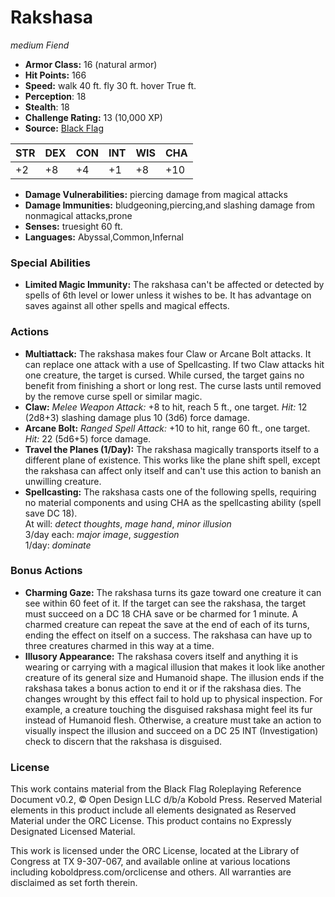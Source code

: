 # Rakshasa

*medium* *Fiend*

- **Armor Class:** 16 (natural armor)
- **Hit Points:** 166 
- **Speed:** walk 40 ft. fly 30 ft. hover True ft.
- **Perception**: 18
- **Stealth**: 18
- **Challenge Rating:** 13 (10,000 XP)
- **Source:** [Black Flag](https://koboldpress.com/kpstore/product/tovrpg-pg-mv/)

| STR | DEX | CON | INT | WIS | CHA |
| --- | --- | --- | --- | --- | --- |
| +2 | +8 | +4 | +1 | +8 | +10 |

- **Damage Vulnerabilities:** piercing damage from magical attacks
- **Damage Immunities:** bludgeoning,piercing,and slashing damage from nonmagical attacks,prone
- **Senses:** truesight 60 ft.
- **Languages:** Abyssal,Common,Infernal

### Special Abilities

- **Limited Magic Immunity:** The rakshasa can't be affected or detected by spells of 6th level or lower unless it wishes to be. It has advantage on saves against all other spells and magical effects.

### Actions

- **Multiattack:** The rakshasa makes four Claw or Arcane Bolt attacks. It can replace one attack with a use of Spellcasting. If two Claw attacks hit one creature, the target is cursed. While cursed, the target gains no benefit from finishing a short or long rest. The curse lasts until removed by the remove curse spell or similar magic.
- **Claw:** _Melee Weapon Attack:_ +8 to hit, reach 5 ft., one target. _Hit:_ 12 (2d8+3) slashing damage plus 10 (3d6) force damage.
- **Arcane Bolt:** _Ranged Spell Attack:_ +10 to hit, range 60 ft., one target. _Hit:_ 22 (5d6+5) force damage.
- **Travel the Planes (1/Day):** The rakshasa magically transports itself to a different plane of existence. This works like the plane shift spell, except the rakshasa can affect only itself and can't use this action to banish an unwilling creature.
- **Spellcasting:** The rakshasa casts one of the following spells, requiring no material components and using CHA as the spellcasting ability (spell save DC 18).<br>At will: _detect thoughts_, _mage hand_, _minor illusion_<br>3/day each: _major image_, _suggestion_<br>1/day: _dominate_

### Bonus Actions

- **Charming Gaze:** The rakshasa turns its gaze toward one creature it can see within 60 feet of it. If the target can see the rakshasa, the target must succeed on a DC 18 CHA save or be charmed for 1 minute. A charmed creature can repeat the save at the end of each of its turns, ending the effect on itself on a success. The rakshasa can have up to three creatures charmed in this way at a time.
- **Illusory Appearance:** The rakshasa covers itself and anything it is wearing or carrying with a magical illusion that makes it look like another creature of its general size and Humanoid shape. The illusion ends if the rakshasa takes a bonus action to end it or if the rakshasa dies. The changes wrought by this effect fail to hold up to physical inspection. For example, a creature touching the disguised rakshasa might feel its fur instead of Humanoid flesh. Otherwise, a creature must take an action to visually inspect the illusion and succeed on a DC 25 INT (Investigation) check to discern that the rakshasa is disguised.


### License

This work contains material from the Black Flag Roleplaying Reference Document v0.2, © Open Design LLC d/b/a Kobold Press. Reserved Material elements in this product include all elements designated as Reserved Material under the ORC License. This product contains no Expressly Designated Licensed Material.

This work is licensed under the ORC License, located at the Library of Congress at TX 9-307-067, and available online at various locations including koboldpress.com/orclicense and others. All warranties are disclaimed as set forth therein.
